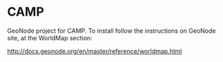 # CAMP

GeoNode project for CAMP. To install follow the instructions on GeoNode site, at the WorldMap section:

http://docs.geonode.org/en/master/reference/worldmap.html

